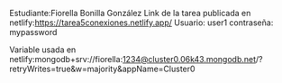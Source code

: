 Estudiante:Fiorella Bonilla González
Link de la tarea publicada en netlify:https://tarea5conexiones.netlify.app/
Usuario: user1
contraseña: mypassword


Variable usada en netlify:mongodb+srv://fiorella:1234@cluster0.06k43.mongodb.net/?retryWrites=true&w=majority&appName=Cluster0

